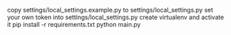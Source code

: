 copy settings/local_settings.example.py to settings/local_settings.py
set your own token into settings/local_settings.py
create virtualenv and activate it
pip install -r requirements.txt
python main.py